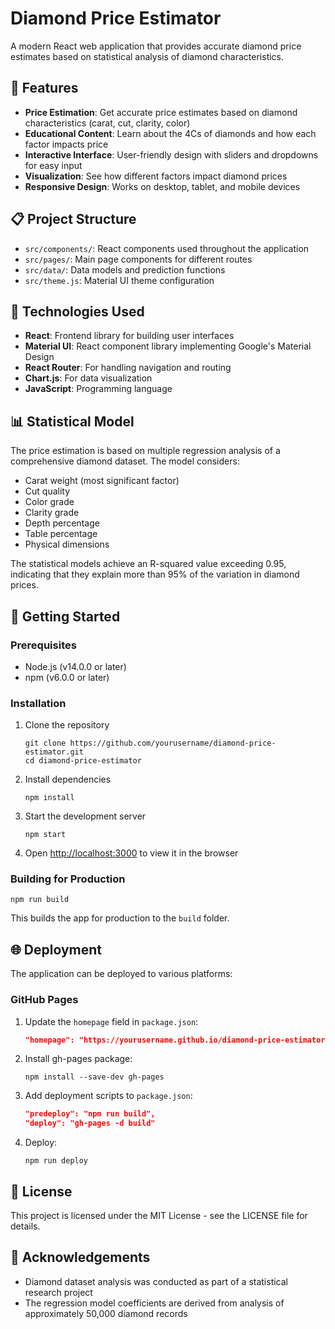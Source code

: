 # Diamond Price Estimator

A modern React web application that provides accurate diamond price estimates based on statistical analysis of diamond characteristics.

## 🚀 Features

- **Price Estimation**: Get accurate price estimates based on diamond characteristics (carat, cut, clarity, color)
- **Educational Content**: Learn about the 4Cs of diamonds and how each factor impacts price
- **Interactive Interface**: User-friendly design with sliders and dropdowns for easy input
- **Visualization**: See how different factors impact diamond prices
- **Responsive Design**: Works on desktop, tablet, and mobile devices

## 📋 Project Structure

- `src/components/`: React components used throughout the application
- `src/pages/`: Main page components for different routes
- `src/data/`: Data models and prediction functions
- `src/theme.js`: Material UI theme configuration

## 🔧 Technologies Used

- **React**: Frontend library for building user interfaces
- **Material UI**: React component library implementing Google's Material Design
- **React Router**: For handling navigation and routing
- **Chart.js**: For data visualization
- **JavaScript**: Programming language

## 📊 Statistical Model

The price estimation is based on multiple regression analysis of a comprehensive diamond dataset. The model considers:

- Carat weight (most significant factor)
- Cut quality
- Color grade
- Clarity grade
- Depth percentage
- Table percentage
- Physical dimensions

The statistical models achieve an R-squared value exceeding 0.95, indicating that they explain more than 95% of the variation in diamond prices.

## 🚀 Getting Started

### Prerequisites

- Node.js (v14.0.0 or later)
- npm (v6.0.0 or later)

### Installation

1. Clone the repository
   ```
   git clone https://github.com/yourusername/diamond-price-estimator.git
   cd diamond-price-estimator
   ```

2. Install dependencies
   ```
   npm install
   ```

3. Start the development server
   ```
   npm start
   ```

4. Open [http://localhost:3000](http://localhost:3000) to view it in the browser

### Building for Production

```
npm run build
```

This builds the app for production to the `build` folder.

## 🌐 Deployment

The application can be deployed to various platforms:

### GitHub Pages

1. Update the `homepage` field in `package.json`:
   ```json
   "homepage": "https://yourusername.github.io/diamond-price-estimator",
   ```

2. Install gh-pages package:
   ```
   npm install --save-dev gh-pages
   ```

3. Add deployment scripts to `package.json`:
   ```json
   "predeploy": "npm run build",
   "deploy": "gh-pages -d build"
   ```

4. Deploy:
   ```
   npm run deploy
   ```

## 📄 License

This project is licensed under the MIT License - see the LICENSE file for details.

## 🙏 Acknowledgements

- Diamond dataset analysis was conducted as part of a statistical research project
- The regression model coefficients are derived from analysis of approximately 50,000 diamond records
